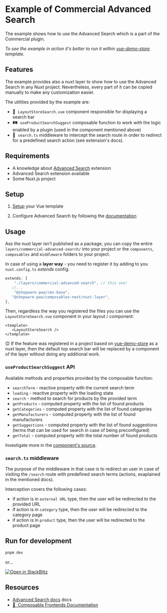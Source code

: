 # Example of Commercial Advanced Search

The example shows how to use the Advanced Search which is a part of the Commercial plugin.

_To see the example in action it's better to run it within [vue-demo-store](https://github.com/shopware/frontends/tree/main/templates/vue-demo-store) template._

## Features

The example provides also a nuxt layer to show how to use the Advanced Search in any Nuxt project. Nevertheless, every part of it can be copied manually to make any customization easier. 

The utilities provided by the example are:

- 🚠 &nbsp;`LayoutStoreSearch.vue` component responsible for displaying a search bar
- 🛤️ &nbsp;`useProductSearchSuggest` composable function to work with the logic enabled by a plugin (used in the component mentioned above)
- 🔌 &nbsp;`search.ts` middleware to intercept the search route in order to redirect for a predefined search action (see extension's docs).

## Requirements

- A knowledge about [Advanced Search](https://docs.shopware.com/en/shopware-6-en/extensions/advanced-search?category=shopware-6-en/extensions) extension
- Advanced Search extension available
- Some Nuxt.js project

## Setup

1. [Setup](https://frontends.shopware.com/getting-started/templates.html) your Vue template

2. Configure Advanced Search by following the [documentation](https://docs.shopware.com/en/shopware-6-en/extensions/advanced-search#configuration)

## Usage

Ass the nuxt layer isn't published as a package, you can copy the entire `layers/commercial-advanced-search/` into your project or the `components`, `composables` and `middleware` folders to your project. 

In case of using a **layer way** - you need to register it by adding to you `nuxt.config.ts` _extends_ config:

```ts
extends: [
	"./layers/commercial-advanced-search", // this one!
   //...
	"@shopware-pwa/cms-base",
   "@shopware-pwa/composables-next/nuxt-layer",
],
```

Then, regardless the way you registered the files you can use the `LayoutStoreSearch.vue` component in your layout / component:

```vue
<template>
   <LayoutStoreSearch />
</template>
```

😊 If the feature was registered in a project based on [vue-demo-store](https://github.com/shopware/frontends/tree/main/templates/vue-demo-store) as a nuxt layer, then the default top search bar will be replaced by a component of the layer without doing any additional work.


### `useProductSearchSuggest` API

Available methods and properties provided by the composable function:

- `searchTerm` - reactive property with the current search term
- `loading` - reactive property with the loading state
- `search` - method to search for products by the provided term
- `getProducts` - computed property with the list of found products
- `getCategories` - computed property with the list of found categories
- `getManufacturers` - computed property with the list of found manufacturers
- `getSuggestions` - computed property with the list of found suggestions (terms that can be used for search in case of being preconfigured)
- `getTotal` - computed property with the total number of found products

Investigate more in the [component's source](https://github.com/shopware/frontends/blob/main/examples/commercial-advanced-search/layers/commercial-advanced-search/components/layout/LayoutStoreSearch.vue).

### `search.ts` middleware

The purpose of the middleware in that case is to redirect an user in case of visiting the `/search` route with predefined search terms (actions, exaplained in the mentioned docs).

Interception covers the following cases:

- if action is in `external URL` type, then the user will be redirected to the provided URL
- if action is in `category` type, then the user will be redirected to the category page
- if action is in `product` type, then the user will be redirected to the product page

## Run for development

```sh
pnpm dev
```

or...

[![Open in StackBlitz](https://developer.stackblitz.com/img/open_in_stackblitz.svg)](https://stackblitz.com/github/shopware/frontends/tree/main/examples/commercial-advanced-search/layers/commercial-advanced-search?file=README.md)

## Resources

- [Advanced Search docs](https://docs.shopware.com/en/shopware-6-en/extensions/advanced-search) docs
- [📖 &nbsp;Composable Frontends Documentation](https://frontends.shopware.com)
